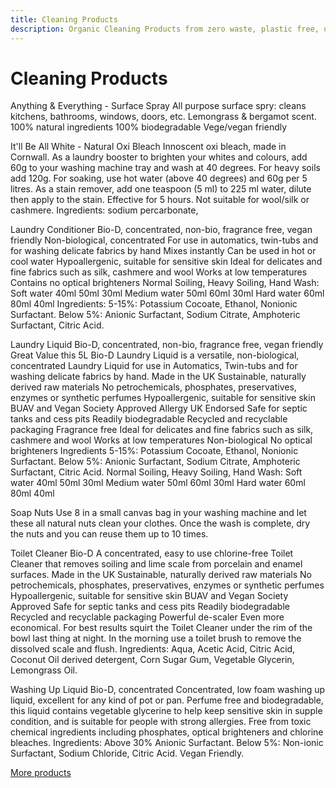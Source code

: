 ```yaml
---
title: Cleaning Products
description: Organic Cleaning Products from zero waste, plastic free, un_rap in Falmouth
---
```

# Cleaning Products

Anything & Everything - Surface Spray
All purpose surface spry: cleans kitchens, bathrooms, windows, doors, etc. Lemongrass & bergamot scent. 100% natural ingredients 100% biodegradable Vege/vegan friendly

It'll Be All White - Natural Oxi Bleach
Innoscent oxi bleach, made in Cornwall. As a laundry booster to brighten your whites and colours, add 60g to your washing machine tray and wash at 40 degrees. For heavy soils add 120g. For soaking, use hot water (above 40 degrees) and 60g per 5 litres. As a stain remover, add one teaspoon (5 ml) to 225 ml water, dilute then apply to the stain. Effective for 5 hours. Not suitable for wool/silk or cashmere. Ingredients: sodium percarbonate,

Laundry Conditioner
Bio-D, concentrated, non-bio, fragrance free, vegan friendly Non-biological, concentrated For use in automatics, twin-tubs and for washing delicate fabrics by hand Mixes instantly Can be used in hot or cool water Hypoallergenic, suitable for sensitive skin Ideal for delicates and fine fabrics such as silk, cashmere and wool Works at low temperatures Contains no optical brighteners Normal Soiling, Heavy Soiling, Hand Wash: Soft water 40ml 50ml 30ml Medium water 50ml 60ml 30ml Hard water 60ml 80ml 40ml Ingredients: 5-15%: Potassium Cocoate, Ethanol, Nonionic Surfactant. Below 5%: Anionic Surfactant, Sodium Citrate, Amphoteric Surfactant, Citric Acid.

Laundry Liquid
Bio-D, concentrated, non-bio, fragrance free, vegan friendly Great Value this 5L Bio-D Laundry Liquid is a versatile, non-biological, concentrated Laundry Liquid for use in Automatics, Twin-tubs and for washing delicate fabrics by hand. Made in the UK Sustainable, naturally derived raw materials No petrochemicals, phosphates, preservatives, enzymes or synthetic perfumes Hypoallergenic, suitable for sensitive skin BUAV and Vegan Society Approved Allergy UK Endorsed Safe for septic tanks and cess pits Readily biodegradable Recycled and recyclable packaging Fragrance free Ideal for delicates and fine fabrics such as silk, cashmere and wool Works at low temperatures Non-biological No optical brighteners Ingredients 5-15%: Potassium Cocoate, Ethanol, Nonionic Surfactant. Below 5%: Anionic Surfactant, Sodium Citrate, Amphoteric Surfactant, Citric Acid. Normal Soiling, Heavy Soiling, Hand Wash: Soft water 40ml 50ml 30ml Medium water 50ml 60ml 30ml Hard water 60ml 80ml 40ml

Soap Nuts
Use 8 in a small canvas bag in your washing machine and let these all natural nuts clean your clothes. Once the wash is complete, dry the nuts and you can reuse them up to 10 times.

Toilet Cleaner
Bio-D A concentrated, easy to use chlorine-free Toilet Cleaner that removes soiling and lime scale from porcelain and enamel surfaces. Made in the UK Sustainable, naturally derived raw materials No petrochemicals, phosphates, preservatives, enzymes or synthetic perfumes Hypoallergenic, suitable for sensitive skin BUAV and Vegan Society Approved Safe for septic tanks and cess pits Readily biodegradable Recycled and recyclable packaging Powerful de-scaler Even more economical. For best results squirt the Toilet Cleaner under the rim of the bowl last thing at night. In the morning use a toilet brush to remove the dissolved scale and flush. Ingredients: Aqua, Acetic Acid, Citric Acid, Coconut Oil derived detergent, Corn Sugar Gum, Vegetable Glycerin, Lemongrass Oil.

Washing Up Liquid
Bio-D, concentrated Concentrated, low foam washing up liquid, excellent for any kind of pot or pan. Perfume free and biodegradable, this liquid contains vegetable glycerine to help keep sensitive skin in supple condition, and is suitable for people with strong allergies. Free from toxic chemical ingredients including phosphates, optical brighteners and chlorine bleaches. Ingredients: Above 30% Anionic Surfactant. Below 5%: Non-ionic Surfactant, Sodium Chloride, Citric Acid. Vegan Friendly.

[More products](/howto/fill-containers.html)

